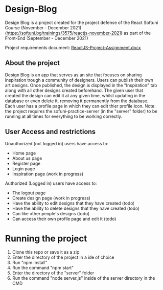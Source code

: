 # Design-Blog
Design Blog is a project created for the project defense of the React Softuni Course (November - December 2021) (https://softuni.bg/trainings/3575/reactjs-november-2021) as part of the Front-End (September - December 2021)

Project requirements document: [ReactJS-Project-Assignment.docx](https://github.com/TheStormWeaver/Design-Blog/files/7687984/ReactJS-Project-Assignment.docx)


## About the project
Design Blog  is an app that serves as an site that focuses on sharing inspiration trough a community of designers. Users can publish their own art designs. Once published, the design is displayed in the "Inspiration" tab along with all other designs created beforehand. The given user that created the design can edit it at any given time, whilst updating in the database or even delete it, removing it permanently from the database. Each user has a profile page in which they can edit thier profile icon.
Note: the project requires the sofuni-practice-server (in the "server" folder) to be running at all times for everything to be working correctly.

## User Access and restrictions
Unauthorized (not logged in) users have access to:
- Home page
- About us page
- Register page
- Login page
- Inspiration page (work in progress)

Authorized (Logged in) users have access to:
- The logout page
- Create design page (work in progress)
- Have the ability to edit designs that they have created (todo)
- Have the ability to delete designs that they have created (todo)
- Can like other people's designs (todo)
- Can access their own profile page and edit it (todo)


# Running the project
1. Clone this repo or save it as a zip
2. Enter the directory of the project in a ide of choice
3. Run "npm install"
4. Run the command "npm start"
5. Enter the directory of the "server" folder
6. Run the command "node server.js" inside of the server directory in the CMD
